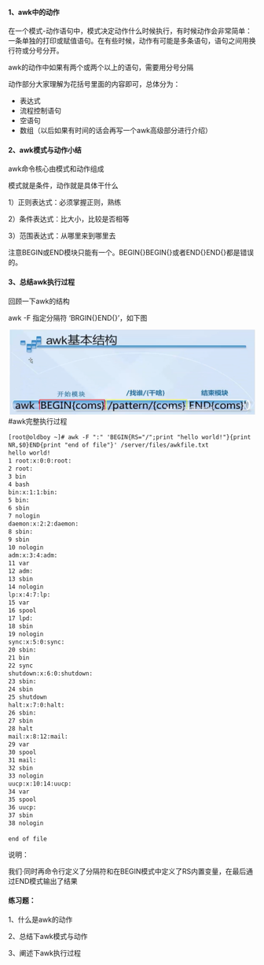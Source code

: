 #### 1、awk中的动作

在一个模式-动作语句中，模式决定动作什么时候执行，有时候动作会非常简单：一条单独的打印或赋值语句。在有些时候，动作有可能是多条语句，语句之间用换行符或分号分开。

awk的动作中如果有两个或两个以上的语句，需要用分号分隔

动作部分大家理解为花括号里面的内容即可，总体分为：

* 表达式
* 流程控制语句
* 空语句
* 数组（以后如果有时间的话会再写一个awk高级部分进行介绍）

#### 2、awk模式与动作小结

awk命令核心由模式和动作组成

模式就是条件，动作就是具体干什么

1）正则表达式：必须掌握正则，熟练

2）条件表达式：比大小，比较是否相等

3）范围表达式：从哪里来到哪里去

注意BEGIN或END模块只能有一个。BEGIN{}BEGIN{}或者END{}END{}都是错误的。

#### 3、总结awk执行过程

回顾一下awk的结构

awk -F 指定分隔符 ‘BRGIN{}END{}’，如下图

![](/assets/21-18.png)\#awk完整执行过程

```
[root@oldboy ~]# awk -F ":" 'BEGIN{RS="/";print "hello world!"}{print NR,$0}END{print "end of file"}' /server/files/awkfile.txt 
hello world!
1 root:x:0:0:root:
2 root:
3 bin
4 bash
bin:x:1:1:bin:
5 bin:
6 sbin
7 nologin
daemon:x:2:2:daemon:
8 sbin:
9 sbin
10 nologin
adm:x:3:4:adm:
11 var
12 adm:
13 sbin
14 nologin
lp:x:4:7:lp:
15 var
16 spool
17 lpd:
18 sbin
19 nologin
sync:x:5:0:sync:
20 sbin:
21 bin
22 sync
shutdown:x:6:0:shutdown:
23 sbin:
24 sbin
25 shutdown
halt:x:7:0:halt:
26 sbin:
27 sbin
28 halt
mail:x:8:12:mail:
29 var
30 spool
31 mail:
32 sbin
33 nologin
uucp:x:10:14:uucp:
34 var
35 spool
36 uucp:
37 sbin
38 nologin

end of file
```

说明：

我们·同时再命令行定义了分隔符和在BEGIN模式中定义了RS内置变量，在最后通过END模式输出了结果

#### 练习题：

1、什么是awk的动作

2、总结下awk模式与动作

3、阐述下awk执行过程

